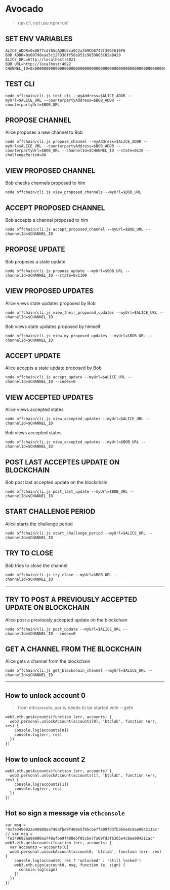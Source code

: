# Avocado

>  run cli, not use npm run!

## SET ENV VARIABLES

```
ALICE_ADDR=0x0077cdf65cAD0b5ca9C2af69CD6743f396f616F0
BOB_ADDR=0x00798eaa5c12FD38ff58aD51c985D805C02eB429
ALICE_URL=http://localhost:4021
BOB_URL=http://localhost:4022
CHANNEL_ID=0x0000000000000000000000000000000000000000000000000000000000000010
```

## TEST CLI

```
node offchain/cli.js test_cli --myAddress=$ALICE_ADDR --myUrl=$ALICE_URL --counterpartyAddress=$BOB_ADDR --counterpartyUrl=$BOB_URL
```

## PROPOSE CHANNEL

Alice proposes a new channel to Bob

```
node offchain/cli.js propose_channel --myAddress=$ALICE_ADDR --myUrl=$ALICE_URL --counterpartyAddress=$BOB_ADDR --counterpartyUrl=$BOB_URL --channelId=$CHANNEL_ID --state=0x10 --challengePeriod=80
```

## VIEW PROPOSED CHANNEL

Bob checks channels proposed to him

```
node offchain/cli.js view_proposed_channels --myUrl=$BOB_URL
```

## ACCEPT PROPOSED CHANNEL

Bob accepts a channel proposed to him

```
node offchain/cli.js accept_proposed_channel --myUrl=$BOB_URL --channelId=$CHANNEL_ID
```

## PROPOSE UPDATE

Bob proposes a state update

```
node offchain/cli.js propose_update --myUrl=$BOB_URL --channelId=$CHANNEL_ID --state=0x1100
```

## VIEW PROPOSED UPDATES

Alice views state updates proposed by Bob

```
node offchain/cli.js view_their_proposed_updates --myUrl=$ALICE_URL --channelId=$CHANNEL_ID
```

Bob views state updates proposed by himself

```
node offchain/cli.js view_my_proposed_updates --myUrl=$BOB_URL --channelId=$CHANNEL_ID
```

## ACCEPT UPDATE

Alice accepts a state update proposed by Bob

```
node offchain/cli.js accept_update --myUrl=$ALICE_URL --channelId=$CHANNEL_ID --index=0
```

## VIEW ACCEPTED UPDATES

Alice views accepted states

```
node offchain/cli.js view_accepted_updates --myUrl=$ALICE_URL --channelId=$CHANNEL_ID
```

Bob views accepted states

```
node offchain/cli.js view_accepted_updates --myUrl=$BOB_URL --channelId=$CHANNEL_ID
```

## POST LAST ACCEPTES UPDATE ON BLOCKCHAIN

Bob post last accepted update on the blockchain

```
node offchain/cli.js post_last_update --myUrl=$BOB_URL --channelId=$CHANNEL_ID
```

## START CHALLENGE PERIOD

Alice starts the challenge period

```
node offchain/cli.js start_challenge_period --myUrl=$ALICE_URL --channelId=$CHANNEL_ID
```

## TRY TO CLOSE 

Bob tries to close the channel

```
node offchain/cli.js try_close --myUrl=$BOB_URL --channelId=$CHANNEL_ID
```

- - -

## TRY TO POST A PREVIOUSLY ACCEPTED UPDATE ON BLOCKCHAIN

Alice post a previously accepted update on the blockchain

```
node offchain/cli.js post_update --myUrl=$ALICE_URL --channelId=$CHANNEL_ID --index=0
```

## GET A CHANNEL FROM THE BLOCKCHAIN

Alice gets a channel from the blockchain

```
node offchain/cli.js get_blockchain_channel --myUrl=$ALICE_URL --channelId=$CHANNEL_ID
```

- - -

## How to unlock account 0

> from ethconsole, parity needs to be started with --geth

```
web3.eth.getAccounts(function (err, accounts) {
  web3.personal.unlockAccount(accounts[0], 'btclab', function (err, res) {
    console.log(accounts[0])
    console.log(err, res)
  })
})
```

## How to unlock account 2

```
web3.eth.getAccounts(function (err, accounts) {
  web3.personal.unlockAccount(accounts[1], 'btclab', function (err, res) {
    console.log(accounts[1])
    console.log(err, res)
  })
})
```

## Hot so sign a message via `ethconsole`

```
var msg = '0xfe349692aa98980aa748afbe9f480e5f05cbe7fa09fd3fb365e4c8ae004211ac'
// var msg = 'fe349692aa98980aa748afbe9f480e5f05cbe7fa09fd3fb365e4c8ae004211ac'
web3.eth.getAccounts(function (err, accounts) {
  var account0 = accounts[0]
  web3.personal.unlockAccount(account0, 'btclab', function (err, res) {
    console.log(account0, res ? 'unlocked' : 'still locked')
    web3.eth.sign(account0, msg, function (e, sign) {
      console.log(sign)
    })
  })
})
```

